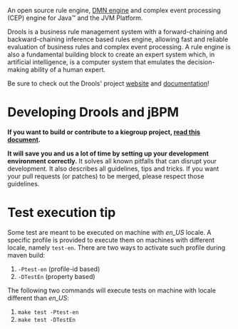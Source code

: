 <!--
  Licensed to the Apache Software Foundation (ASF) under one
  or more contributor license agreements.  See the NOTICE file
  distributed with this work for additional information
  regarding copyright ownership.  The ASF licenses this file
  to you under the Apache License, Version 2.0 (the
  "License"); you may not use this file except in compliance
  with the License.  You may obtain a copy of the License at

    http://www.apache.org/licenses/LICENSE-2.0

  Unless required by applicable law or agreed to in writing,
  software distributed under the License is distributed on an
  "AS IS" BASIS, WITHOUT WARRANTIES OR CONDITIONS OF ANY
  KIND, either express or implied.  See the License for the
  specific language governing permissions and limitations
  under the License.
  -->

An open source rule engine, [DMN engine](https://drools.org/learn/dmn.html) and complex event processing (CEP) engine for Java™ and the JVM Platform.

Drools is a business rule management system with a forward-chaining and backward-chaining inference based rules engine, allowing fast and reliable evaluation of business rules and complex event processing. A rule engine is also a fundamental building block to create an expert system which, in artificial intelligence, is a computer system that emulates the decision-making ability of a human expert.

Be sure to check out the Drools' project [website](https://drools.org) and [documentation](https://drools.org/learn/documentation.html)!

Developing Drools and jBPM
==========================

**If you want to build or contribute to a kiegroup project, [read this document](https://github.com/kiegroup/droolsjbpm-build-bootstrap/blob/main/README.md).**

**It will save you and us a lot of time by setting up your development environment correctly.**
It solves all known pitfalls that can disrupt your development.
It also describes all guidelines, tips and tricks.
If you want your pull requests (or patches) to be merged, please respect those guidelines.


Test execution tip
==================

Some test are meant to be executed on machine with _en_US_ locale.
A specific profile is provided to execute them on machines with different locale, namely `test-en`.
There are two ways to activate such profile during maven build:
1. `-Ptest-en` (profile-id based)
2. `-DTestEn` (property based)

The following two commands will execute tests on machine with locale different than _en_US_:

1. `make test -Ptest-en`
2. `make test -DTestEn`
